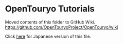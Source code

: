 # OpenTouryo Tutorials
Moved contents of this folder to GitHub Wiki.  
https://github.com/OpenTouryoProject/OpenTouryo/wiki

Click [here](../ja-JP/README.md) for Japanese version of this file.

